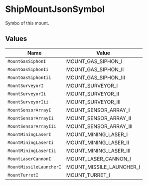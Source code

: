 # ShipMountJsonSymbol

Symbo of this mount.


## Values

| Name                     | Value                    |
| ------------------------ | ------------------------ |
| `MountGasSiphonI`        | MOUNT_GAS_SIPHON_I       |
| `MountGasSiphonIi`       | MOUNT_GAS_SIPHON_II      |
| `MountGasSiphonIii`      | MOUNT_GAS_SIPHON_III     |
| `MountSurveyorI`         | MOUNT_SURVEYOR_I         |
| `MountSurveyorIi`        | MOUNT_SURVEYOR_II        |
| `MountSurveyorIii`       | MOUNT_SURVEYOR_III       |
| `MountSensorArrayI`      | MOUNT_SENSOR_ARRAY_I     |
| `MountSensorArrayIi`     | MOUNT_SENSOR_ARRAY_II    |
| `MountSensorArrayIii`    | MOUNT_SENSOR_ARRAY_III   |
| `MountMiningLaserI`      | MOUNT_MINING_LASER_I     |
| `MountMiningLaserIi`     | MOUNT_MINING_LASER_II    |
| `MountMiningLaserIii`    | MOUNT_MINING_LASER_III   |
| `MountLaserCannonI`      | MOUNT_LASER_CANNON_I     |
| `MountMissileLauncherI`  | MOUNT_MISSILE_LAUNCHER_I |
| `MountTurretI`           | MOUNT_TURRET_I           |